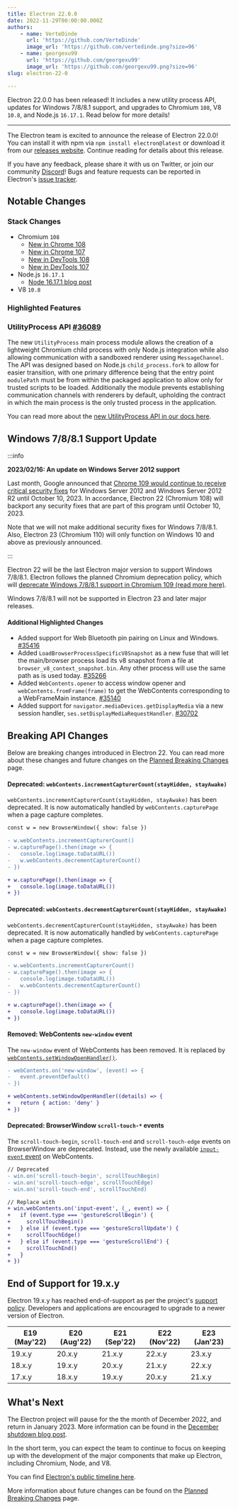 ```yaml
---
title: Electron 22.0.0
date: 2022-11-29T00:00:00.000Z
authors:
    - name: VerteDinde
      url: 'https://github.com/VerteDinde'
      image_url: 'https://github.com/vertedinde.png?size=96'
    - name: georgexu99
      url: 'https://github.com/georgexu99'
      image_url: 'https://github.com/georgexu99.png?size=96'
slug: electron-22-0

---
```


Electron 22.0.0 has been released! It includes a new utility process API, updates for Windows 7/8/8.1 support, and upgrades to Chromium `108`, V8 `10.8`, and Node.js `16.17.1`. Read below for more details!

---

The Electron team is excited to announce the release of Electron 22.0.0! You can install it with npm via `npm install electron@latest` or download it from our [releases website](https://releases.electronjs.org/releases/stable). Continue reading for details about this release.

If you have any feedback, please share it with us on Twitter, or join our community [Discord](https://discord.com/invite/electronjs)! Bugs and feature requests can be reported in Electron's [issue tracker](https://github.com/electron/electron/issues).

## Notable Changes

### Stack Changes

* Chromium `108`
    * [New in Chrome 108](https://developer.chrome.com/blog/new-in-chrome-108/)
    * [New in Chrome 107](https://developer.chrome.com/blog/new-in-chrome-107/)
    * [New in DevTools 108](https://developer.chrome.com/blog/new-in-devtools-108/)
    * [New in DevTools 107](https://developer.chrome.com/blog/new-in-devtools-107/)
* Node.js `16.17.1`
    * [Node 16.17.1 blog post](https://nodejs.org/en/blog/release/v16.17.1/)
* V8 `10.8`

### Highlighted Features

### UtilityProcess API [#36089](https://github.com/electron/electron/pull/36089)

The new `UtilityProcess` main process module allows the creation of a lightweight Chromium child process with only Node.js integration while also allowing communication with a sandboxed renderer using `MessageChannel`. The API was designed based on Node.js `child_process.fork` to allow for easier transition, with one primary difference being that the entry point `modulePath` must be from within the packaged application to allow only for trusted scripts to be loaded. Additionally the module prevents establishing communication channels with renderers by default, upholding the contract in which the main process is the only trusted process in the application.

You can read more about the [new UtilityProcess API in our docs here](https://www.electronjs.org/docs/latest/api/utility-process).

## Windows 7/8/8.1 Support Update

:::info

**2023/02/16: An update on Windows Server 2012 support**

Last month, Google announced that [Chrome 109 would continue to receive critical
security fixes](https://support.google.com/chrome/a/thread/185534987) for
Windows Server 2012 and Windows Server 2012 R2 until October 10, 2023. 
In accordance, Electron 22 (Chromium 108) will backport any security fixes that are
part of this program until October 10, 2023.

Note that we will not make additional security fixes for Windows 7/8/8.1.
Also, Electron 23 (Chromium 110) will only function on Windows 10 and above as
previously announced.

:::

Electron 22 will be the last Electron major version to support Windows 7/8/8.1. Electron follows the planned Chromium deprecation policy, which will [deprecate Windows 7/8/8.1 support in Chromium 109 (read more here)](https://support.google.com/chrome/thread/185534985/sunsetting-support-for-windows-7-8-8-1-in-early-2023?hl=en).

Windows 7/8/8.1 will not be supported in Electron 23 and later major releases.

#### Additional Highlighted Changes 

* Added support for Web Bluetooth pin pairing on Linux and Windows. [#35416](https://github.com/electron/electron/pull/35416)
* Added `LoadBrowserProcessSpecificV8Snapshot` as a new fuse that will let the main/browser process load its v8 snapshot from a file at `browser_v8_context_snapshot.bin`. Any other process will use the same path as is used today. [#35266](https://github.com/electron/electron/pull/35266) 
* Added `WebContents.opener` to access window opener and `webContents.fromFrame(frame)` to get the WebContents corresponding to a WebFrameMain instance. [#35140](https://github.com/electron/electron/pull/35140)
* Added support for `navigator.mediaDevices.getDisplayMedia` via a new session handler, `ses.setDisplayMediaRequestHandler`. [#30702](https://github.com/electron/electron/pull/30702) 

## Breaking API Changes

Below are breaking changes introduced in Electron 22. You can read more about these changes and future changes on the [Planned Breaking Changes](https://github.com/electron/electron/blob/main/docs/breaking-changes.md) page.

#### Deprecated: `webContents.incrementCapturerCount(stayHidden, stayAwake)`

`webContents.incrementCapturerCount(stayHidden, stayAwake)` has been deprecated.
It is now automatically handled by `webContents.capturePage` when a page capture completes.

```diff
const w = new BrowserWindow({ show: false })

- w.webContents.incrementCapturerCount()
- w.capturePage().then(image => {
-   console.log(image.toDataURL())
-   w.webContents.decrementCapturerCount()
- })

+ w.capturePage().then(image => {
+   console.log(image.toDataURL())
+ })
```

#### Deprecated: `webContents.decrementCapturerCount(stayHidden, stayAwake)`

`webContents.decrementCapturerCount(stayHidden, stayAwake)` has been deprecated.
It is now automatically handled by `webContents.capturePage` when a page capture completes.

```diff
const w = new BrowserWindow({ show: false })

- w.webContents.incrementCapturerCount()
- w.capturePage().then(image => {
-   console.log(image.toDataURL())
-   w.webContents.decrementCapturerCount()
- })

+ w.capturePage().then(image => {
+   console.log(image.toDataURL())
+ })
```

#### Removed: WebContents `new-window` event

The `new-window` event of WebContents has been removed. It is replaced by [`webContents.setWindowOpenHandler()`](https://electronjs.org/docs/latest/api/web-contents#contentssetwindowopenhandlerhandler).

```diff
- webContents.on('new-window', (event) => {
-   event.preventDefault()
- })

+ webContents.setWindowOpenHandler((details) => {
+   return { action: 'deny' }
+ })
```

#### Deprecated: BrowserWindow `scroll-touch-*` events

The `scroll-touch-begin`, `scroll-touch-end` and `scroll-touch-edge` events on
BrowserWindow are deprecated. Instead, use the newly available [`input-event`
event](https://electronjs.org/docs/latest/api/web-contents#event-input-event) on WebContents.

```diff
// Deprecated
- win.on('scroll-touch-begin', scrollTouchBegin)
- win.on('scroll-touch-edge', scrollTouchEdge)
- win.on('scroll-touch-end', scrollTouchEnd)

// Replace with
+ win.webContents.on('input-event', (_, event) => {
+   if (event.type === 'gestureScrollBegin') {
+     scrollTouchBegin()
+   } else if (event.type === 'gestureScrollUpdate') {
+     scrollTouchEdge()
+   } else if (event.type === 'gestureScrollEnd') {
+     scrollTouchEnd()
+   }
+ })
```

## End of Support for 19.x.y

Electron 19.x.y has reached end-of-support as per the project's [support policy](https://www.electronjs.org/docs/latest/tutorial/electron-timelines#version-support-policy). Developers and applications are encouraged to upgrade to a newer version of Electron.

| E19 (May'22) | E20 (Aug'22) | E21 (Sep'22) | E22 (Nov'22) | E23 (Jan'23) |
| ------------ | ------------ | ------------ | ------------ | ------------ |
| 19.x.y       | 20.x.y       | 21.x.y       | 22.x.y       | 23.x.y       |
| 18.x.y       | 19.x.y       | 20.x.y       | 21.x.y       | 22.x.y       |
| 17.x.y       | 18.x.y       | 19.x.y       | 20.x.y       | 21.x.y       |

## What's Next

The Electron project will pause for the the month of December 2022, and return in January 2023. More information can be found in the [December shutdown blog post](https://www.electronjs.org/blog/a-quiet-place-22).

In the short term, you can expect the team to continue to focus on keeping up with the development of the major components that make up Electron, including Chromium, Node, and V8.

You can find [Electron's public timeline here](https://www.electronjs.org/docs/latest/tutorial/electron-timelines).

More information about future changes can be found on the [Planned Breaking Changes](https://github.com/electron/electron/blob/main/docs/breaking-changes.md) page.
